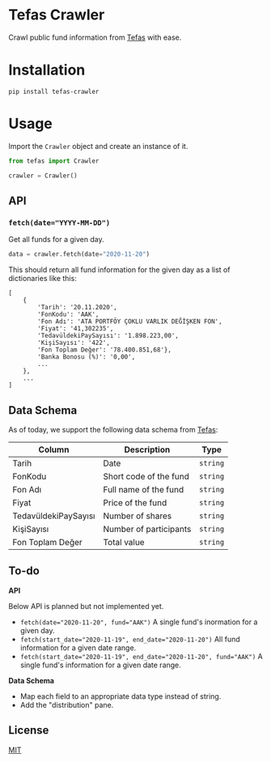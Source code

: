 # Tefas Crawler

Crawl public fund information from [Tefas](https://www.tefas.gov.tr) with ease.

# Installation

```
pip install tefas-crawler
```

# Usage

Import the `Crawler` object and create an instance of it.

```python
from tefas import Crawler

crawler = Crawler()
```

## API

### `fetch(date="YYYY-MM-DD")`

Get all funds for a given day.

```python
data = crawler.fetch(date="2020-11-20")
```

This should return all fund information for the given day as a list of dictionaries like this:

```
[
    {
        'Tarih': '20.11.2020',
        'FonKodu': 'AAK',
        'Fon Adı': 'ATA PORTFÖY ÇOKLU VARLIK DEĞİŞKEN FON',
        'Fiyat': '41,302235',
        'TedavüldekiPaySayısı': '1.898.223,00',
        'KişiSayısı': '422',
        'Fon Toplam Değer': '78.400.851,68'},
        'Banka Bonosu (%)': '0,00',
        ...
    },
    ...
]
```

## Data Schema

As of today, we support the following data schema from [Tefas](https://www.tefas.gov.tr):

| Column | Description | Type |
|---|---|---|
| Tarih | Date | `string`|
| FonKodu | Short code of the fund | `string` |
| Fon Adı | Full name of the fund | `string` |
| Fiyat | Price of the fund | `string` |
| TedavüldekiPaySayısı | Number of shares | `string` |
| KişiSayısı | Number of participants | `string` |
| Fon Toplam Değer | Total value | `string` |

## To-do

**API**

Below API is planned but not implemented yet.

- `fetch(date="2020-11-20", fund="AAK")` A single fund's inormation for a given day.
- `fetch(start_date="2020-11-19", end_date="2020-11-20")` All fund information for a given date range.
- `fetch(start_date="2020-11-19", end_date="2020-11-20", fund="AAK")` A single fund's information for a given date range.

**Data Schema**

- Map each field to an appropriate data type instead of string.
- Add the "distribution" pane.

## License

[MIT](LICENSE)
